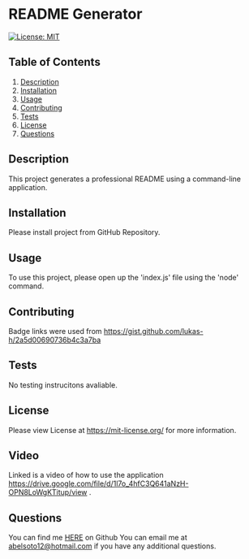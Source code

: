 # README Generator
[![License: MIT](https://img.shields.io/badge/License-MIT-yellow.svg)](https://opensource.org/licenses/MIT)
## Table of Contents
1. [Description](#description)
2. [Installation](#installation)
3. [Usage](#usage)
4. [Contributing](#contributing)
5. [Tests](#tests)
6. [License](#license)
7. [Questions](#questions)
## Description
This project generates a professional README using a command-line application.
## Installation
Please install project from GitHub Repository. 
## Usage
To use this project, please open up the 'index.js' file using the 'node' command.
## Contributing
Badge links were used from https://gist.github.com/lukas-h/2a5d00690736b4c3a7ba
## Tests
No testing instrucitons avaliable.
## License
Please view License at https://mit-license.org/ for more information.

## Video
Linked is a video of how to use the application https://drive.google.com/file/d/1l7o_4hfC3Q641aNzH-OPN8LoWgKTitup/view .

## Questions
You can find me [HERE](https://github.com/asoto225) on Github
You can email me at abelsoto12@hotmail.com if you have any additional questions.
